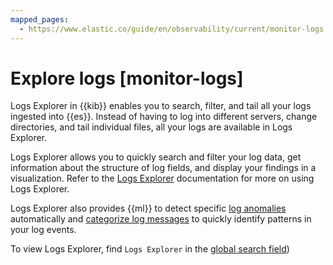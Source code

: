 ```yaml
---
mapped_pages:
  - https://www.elastic.co/guide/en/observability/current/monitor-logs.html
---
```


# Explore logs [monitor-logs]

Logs Explorer in {{kib}} enables you to search, filter, and tail all your logs ingested into {{es}}. Instead of having to log into different servers, change directories, and tail individual files, all your logs are available in Logs Explorer.

Logs Explorer allows you to quickly search and filter your log data, get information about the structure of log fields, and display your findings in a visualization. Refer to the [Logs Explorer](logs-explorer.md) documentation for more on using Logs Explorer.

Logs Explorer also provides {{ml}} to detect specific [log anomalies](inspect-log-anomalies.md) automatically and [categorize log messages](categorize-log-entries.md) to quickly identify patterns in your log events.

To view Logs Explorer, find `Logs Explorer` in the [global search field](../../../explore-analyze/find-and-organize/find-apps-and-objects.md))






